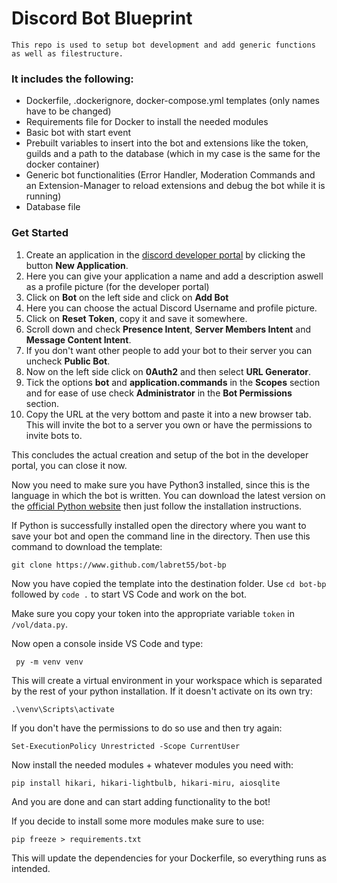 # Discord Bot Blueprint

`This repo is used to setup bot development and add generic functions as well as filestructure.`

### It includes the following:

- Dockerfile, .dockerignore, docker-compose.yml templates (only names have to be changed)
- Requirements file for Docker to install the needed modules
- Basic bot with start event
- Prebuilt variables to insert into the bot and extensions like the token, guilds and a path to the database (which in my case is the same for the docker container)
- Generic bot functionalities (Error Handler, Moderation Commands and an Extension-Manager to reload extensions and debug the bot while it is running)
- Database file

### Get Started

1. Create an application in the [discord developer portal](https://discord.com/developers/applications) by clicking the button **New Application**.
2. Here you can give your application a name and add a description aswell as a profile picture (for the developer portal)
3. Click on **Bot** on the left side and click on **Add Bot**
4. Here you can choose the actual Discord Username and profile picture.
5. Click on **Reset Token**, copy it and save it somewhere.
6. Scroll down and check **Presence Intent**, **Server Members Intent** and **Message Content Intent**.
7. If you don't want other people to add your bot to their server you can uncheck **Public Bot**.
8. Now on the left side click on **0Auth2** and then select **URL Generator**.
9. Tick the options **bot** and **application.commands** in the **Scopes** section and for ease of use check **Administrator** in the **Bot Permissions** section.
10. Copy the URL at the very bottom and paste it into a new browser tab. This will invite the bot to a server you own or have the permissions to invite bots to.

This concludes the actual creation and setup of the bot in the developer portal, you can close it now.

Now you need to make sure you have Python3 installed, since this is the language in which the bot is written.
You can download the latest version on the [official Python website](https://www.python.org/downloads/) then just follow the installation instructions.

If Python is successfully installed open the directory where you want to save your bot and open the command line in the directory.
Then use this command to download the template:

``` git clone https://www.github.com/labret55/bot-bp ```

Now you have copied the template into the destination folder.
Use `cd bot-bp` followed by `code .` to start VS Code and work on the bot.

Make sure you copy your token into the appropriate variable `token` in `/vol/data.py`.

Now open a console inside VS Code and type:

``` py -m venv venv```

This will create a virtual environment in your workspace which is separated by the rest of your python installation.
If it doesn't activate on its own try:

``` .\venv\Scripts\activate ```

If you don't have the permissions to do so use and then try again:

``` Set-ExecutionPolicy Unrestricted -Scope CurrentUser ```

Now install the needed modules + whatever modules you need with:

``` pip install hikari, hikari-lightbulb, hikari-miru, aiosqlite ```

And you are done and can start adding functionality to the bot!

If you decide to install some more modules make sure to use:

``` pip freeze > requirements.txt ```

This will update the dependencies for your Dockerfile, so everything runs as intended.
